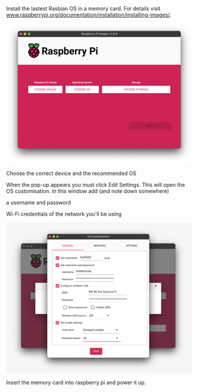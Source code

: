 Install the lastest Rasbian OS in a memory card. For details visit www.raspberrypi.org/documentation/installation/installing-images/.

![image info](./Images/RaspberryPi-Imager.png)

Choose the correct device and the recommended OS 

When the pop-up appears you must click Edit Settings. This will open the OS customisation. In this window add (and note down somewhere)  

a username and password

Wi-Fi credentials of the network you'll be using

![image info](./Images/os-customisation-general.png)

Insert the memory card into raspberry pi and power it up. 
